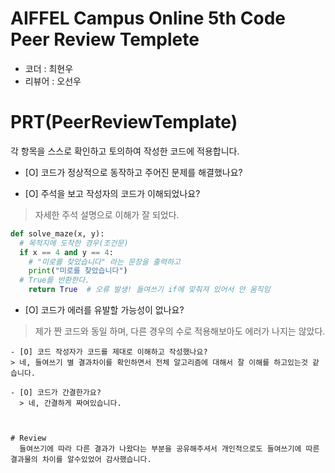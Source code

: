 # AIFFEL Campus Online 5th Code Peer Review Templete
- 코더 : 최현우
- 리뷰어 : 오선우


# PRT(PeerReviewTemplate) 
각 항목을 스스로 확인하고 토의하여 작성한 코드에 적용합니다.

- [O] 코드가 정상적으로 동작하고 주어진 문제를 해결했나요?
  
- [O] 주석을 보고 작성자의 코드가 이해되었나요? 
> 자세한 주석 설명으로 이해가 잘 되었다. 

```python
def solve_maze(x, y):
  # 목적지에 도착한 경우(조건문)
  if x == 4 and y == 4:
    # "미로를 찾았습니다" 라는 문장을 출력하고
    print("미로를 찾았습니다")
  # True를 반환한다.
    return True  # 오류 발생! 들여쓰기 if에 맞춰져 있어서 안 움직임
```
   
- [O] 코드가 에러를 유발할 가능성이 없나요?
> 제가 짠 코드와 동일 하며, 다른 경우의 수로 적용해보아도 에러가 나지는 않았다. 

```
- [O] 코드 작성자가 코드를 제대로 이해하고 작성했나요?
> 네, 들여쓰기 별 결과차이를 확인하면서 전체 알고리즘에 대해서 잘 이해를 하고있는것 같습니다. 

- [O] 코드가 간결한가요?
  > 네, 간결하게 짜여있습니다. 



# Review
  들여쓰기에 따라 다른 결과가 나왔다는 부분을 공유해주셔서 개인적으로도 들여쓰기에 따른 결과물의 차이를 알수있었어 감사했습니다. 
